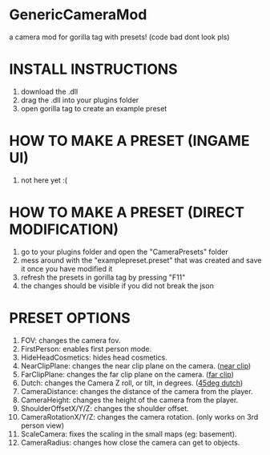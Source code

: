 # GenericCameraMod
a camera mod for gorilla tag with presets! (code bad dont look pls)

# INSTALL INSTRUCTIONS
1. download the .dll
2. drag the .dll into your plugins folder
3. open gorilla tag to create an example preset

# HOW TO MAKE A PRESET (INGAME UI)
1. not here yet :(

# HOW TO MAKE A PRESET (DIRECT MODIFICATION)
1. go to your plugins folder and open the "CameraPresets" folder
2. mess around with the "examplepreset.preset" that was created and save it once you have modified it
3. refresh the presets in gorilla tag by pressing "F11"
4. the changes should be visible if you did not break the json

# PRESET OPTIONS
1. FOV: changes the camera fov.
2. FirstPerson: enables first person mode.
3. HideHeadCosmetics: hides head cosmetics.
4. NearClipPlane: changes the near clip plane on the camera. ([near clip](https://github.com/RiceGM/GenericCameraMod/assets/122515661/f18e05fa-d934-4b43-85f1-61643ca3f009)) 
5. FarClipPlane: changes the far clip plane on the camera. ([far clip](https://github.com/RiceGM/GenericCameraMod/assets/122515661/c274eb9f-0076-48b4-855c-be412c5ae574)) 
6. Dutch: changes the Camera Z roll, or tilt, in degrees. ([45deg dutch](https://github.com/RiceGM/GenericCameraMod/assets/122515661/aa64dc58-c8cb-4839-9f88-474ed0a68453))
7. CameraDistance: changes the distance of the camera from the player.
8. CameraHeight: changes the height of the camera from the player.
9. ShoulderOffsetX/Y/Z: changes the shoulder offset.
10. CameraRotationX/Y/Z: changes the camera rotation. (only works on 3rd person view)
11. ScaleCamera: fixes the scaling in the small maps (eg: basement).
12. CameraRadius: changes how close the camera can get to objects.
